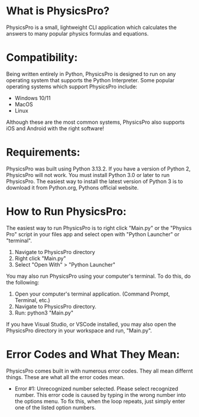 # What is PhysicsPro?
PhysicsPro is a small, lightweight CLI application which calculates the answers to many popular physics formulas and equations.

# Compatibility:
Being written entirely in Python, PhysicsPro is designed to run on any operating system that supports the Python Interpreter. 
Some popular operating systems which support PhysicsPro include:
- Windows 10/11
- MacOS
- Linux

Although these are the most common systems, PhysicsPro also supports iOS and Android with the right software!

# Requirements:
PhysicsPro was built using Python 3.13.2. If you have a version of Python 2, PhysicsPro will not work. You must install Python 3.0 or later to run PhysicsPro.
The easiest way to install the latest version of Python 3 is to download it from Python.org, Pythons official website.

# How to Run PhysicsPro:
The easiest way to run PhysicsPro is to right click "Main.py" or the "Physics Pro" script in your files app and select open with "Python Launcher" or "terminal".
1) Navigate to PhysicsPro directory
2) Right click "Main.py"
3) Select "Open With" > "Python Launcher"

You may also run PhysicsPro using your computer's terminal. To do this, do the following:
1) Open your computer's terminal application. (Command Prompt, Terminal, etc.)
2) Navigate to PhysicsPro directory.
3) Run: python3 "Main.py"

If you have Visual Studio, or VSCode installed, you may also open the PhysicsPro directory in your workspace and run, "Main.py".

# Error Codes and What They Mean:
PhysicsPro comes built in with numerous error codes. They all mean differnt things. These are what all the error codes mean.

- Error #1: Unrecognized number selected. Please select recognized number.
This error code is caused by typing in the wrong number into the options menu. To fix this, when the loop repeats, just simply enter one of the listed option numbers.
